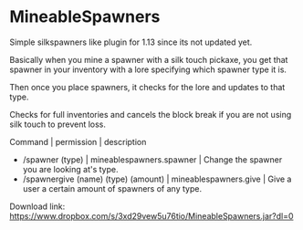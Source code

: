 # MineableSpawners
Simple silkspawners like plugin for 1.13 since its not updated yet.

Basically when you mine a spawner with a silk touch pickaxe, you get that spawner in your inventory with a lore specifying which spawner type it is.

Then once you place spawners, it checks for the lore and updates to that type.

Checks for full inventories and cancels the block break if you are not using silk touch to prevent loss.

Command | permission | description
- /spawner (type) | mineablespawners.spawner | Change the spawner you are looking at's type.
- /spawnergive (name) (type) (amount) | mineablespawners.give | Give a user a certain amount of spawners of any type.

Download link: https://www.dropbox.com/s/3xd29vew5u76tio/MineableSpawners.jar?dl=0
